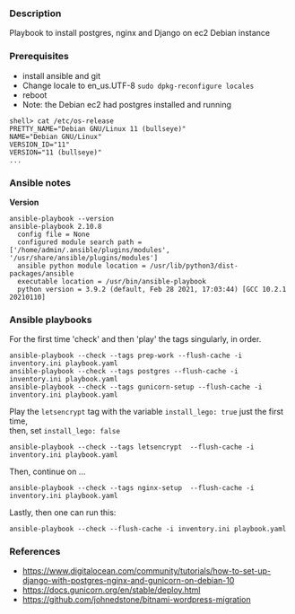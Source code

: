 ### Description
Playbook to install postgres, nginx and Django on ec2 Debian instance 

### Prerequisites
* install ansible and git
* Change locale to en_us.UTF-8 `sudo dpkg-reconfigure locales`
* reboot 
* Note: the Debian ec2 had postgres installed and running
```
shell> cat /etc/os-release 
PRETTY_NAME="Debian GNU/Linux 11 (bullseye)"
NAME="Debian GNU/Linux"
VERSION_ID="11"
VERSION="11 (bullseye)"
...
```

### Ansible notes
**Version**
```
ansible-playbook --version
ansible-playbook 2.10.8
  config file = None
  configured module search path = ['/home/admin/.ansible/plugins/modules', '/usr/share/ansible/plugins/modules']
  ansible python module location = /usr/lib/python3/dist-packages/ansible
  executable location = /usr/bin/ansible-playbook
  python version = 3.9.2 (default, Feb 28 2021, 17:03:44) [GCC 10.2.1 20210110]
```

### Ansible playbooks
For the first time 'check' and then 'play' the tags singularly, in order.
```
ansible-playbook --check --tags prep-work --flush-cache -i inventory.ini playbook.yaml
ansible-playbook --check --tags postgres --flush-cache -i inventory.ini playbook.yaml
ansible-playbook --check --tags gunicorn-setup --flush-cache -i inventory.ini playbook.yaml
```

Play the `letsencrypt` tag with the variable `install_lego: true` just the first time,  
then, set `install_lego: false`
```
ansible-playbook --check --tags letsencrypt  --flush-cache -i inventory.ini playbook.yaml
```

Then, continue on ...
```
ansible-playbook --check --tags nginx-setup  --flush-cache -i inventory.ini playbook.yaml
```

Lastly, then one can run this:
```
ansible-playbook --check --flush-cache -i inventory.ini playbook.yaml
```

### References
* https://www.digitalocean.com/community/tutorials/how-to-set-up-django-with-postgres-nginx-and-gunicorn-on-debian-10
* https://docs.gunicorn.org/en/stable/deploy.html
* https://github.com/johnedstone/bitnami-wordpress-migration
